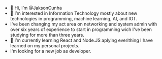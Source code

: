 - 👋 Hi, I’m @JaksonCunha
- 👀 I’m interested in Information Technology mostly about new technologies in programming, machine learning, AI, and IOT.
- I've been changing my act area on networking and system admin with over six years of experience to start in programming wich I've been studying for more than three years.
- 🌱 I’m currently learning React and Node.JS  aplying everithing I have learned on my personal projects.
- I'm looking for a new job as developer.
